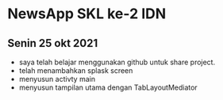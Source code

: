# NewsApp SKL ke-2 IDN


## Senin 25 okt 2021
* saya telah belajar menggunakan github untuk share project.
* telah menambahkan splask screen 
* menyusun activty main
* menyusun tampilan utama dengan TabLayoutMediator
